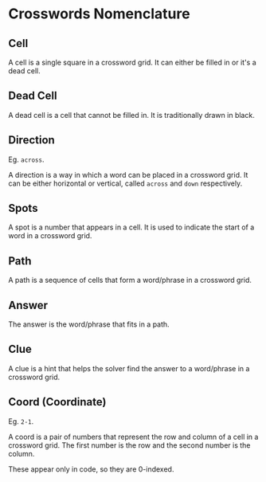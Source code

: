 # Crosswords Nomenclature

## Cell

A cell is a single square in a crossword grid. It can either be filled in or it's a dead cell.

## Dead Cell

A dead cell is a cell that cannot be filled in. It is traditionally drawn in black.

## Direction

Eg. `across`.

A direction is a way in which a word can be placed in a crossword grid. It can be either horizontal or vertical, called `across` and `down` respectively.

## Spots

A spot is a number that appears in a cell. It is used to indicate the start of a word in a crossword grid.

## Path

A path is a sequence of cells that form a word/phrase in a crossword grid.

## Answer

The answer is the word/phrase that fits in a path.

## Clue

A clue is a hint that helps the solver find the answer to a word/phrase in a crossword grid.

## Coord (Coordinate)

Eg. `2-1`.

A coord is a pair of numbers that represent the row and column of a cell in a crossword grid. The first number is the row and the second number is the column.

These appear only in code, so they are 0-indexed.
